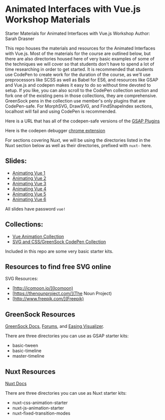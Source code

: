 # Animated Interfaces with Vue.js Workshop Materials

Starter Materials for Animated Interfaces with Vue.js Workshop
Author: Sarah Drasner

This repo houses the materials and resources for the Animated Interfaces with Vue.js. Most of the materials for the course are outlined below, but there are also directories housed here of very basic examples of some of the techniques we will cover so that students don't have to spend a lot of time researching in order to get started. It is recommended that students use CodePen to create work for the duration of the course, as we'll use preprocessors like SCSS as well as Babel for ES6, and resources like GSAP and Vue.js and codepen makes it easy to do so without time devoted to setup. If you like, you can also scroll to the CodePen collection section and fork one of the existing pens in those collections, they are comprehensive. GreenSock pens in the collection use member's only plugins that are CodePen-safe. For MorphSVG, DrawSVG, and FindShapeIndex sections, localhost will fail and using CodePen is recommended.

Here is a URL that has all of the codepen-safe versions of the [GSAP Plugins](http://codepen.io/GreenSock/pen/OPqpRJ)

Here is the codepen debugger [chrome extension](https://chrome.google.com/webstore/detail/codopen/agnkphdgffianchpipdbkeaclfbobaak)

For sections covering Nuxt, we will be using the directories listed in the Nuxt section below as well as their directories, prefixed with `nuxt-` here.

## Slides:
* [Animating Vue 1](http://slides.com/sdrasner/vue-animation1?token=aXKXDj9N)
* [Animating Vue 2](http://slides.com/sdrasner/vue-animation-2?token=-TKEq9rB)
* [Animating Vue 3](http://slides.com/sdrasner/vue-animation3?token=ktXZY2K0)
* [Animating Vue 4](http://slides.com/sdrasner/vue-animation-4-67?token=-1aJS9Kb)
* [Animating Vue 5](http://slides.com/sdrasner/vue-animation-5?token=gvF0a7_2)
* [Animating Vue 6](http://slides.com/sdrasner/vue-animation-6?token=BEVxYSA8)

All slides have password `vue!`

## Collections:
* [Vue Animation Collection](https://codepen.io/collection/XQGkeV/)
* [SVG and CSS/GreenSock CodePen Collection](http://codepen.io/collection/XvBQJQ/)

Included in this repo are some very basic starter kits. 

## Resources to find free SVG online
SVG Resources:
* [http://icomoon.io/](Icomoon)
* [https://thenounproject.com/](The Noun Project)
* [http://www.freepik.com/](Freepik)

## GreenSock Resources
[GreenSock Docs](http://greensock.com/docs/#/HTML5/), [Forums](http://greensock.com/forums/), and [Easing Visualizer](http://greensock.com/ease-visualizer).

There are three directories you can use as GSAP starter kits:
* basic-tween
* basic-timeline
* master-timeline

## Nuxt Resources
[Nuxt Docs](https://nuxtjs.org/)

There are three directories you can use as Nuxt starter kits:
* nuxt-css-animation-starter
* nuxt-js-animation-starter
* nuxt-fixed-transition-modes